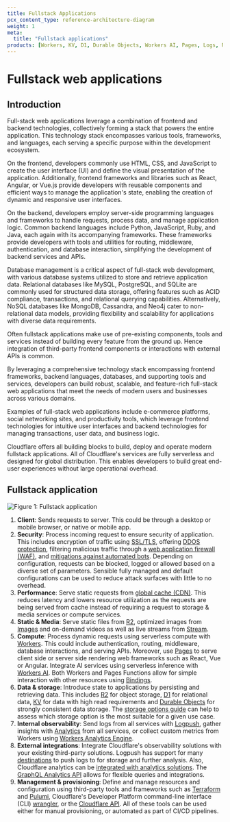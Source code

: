 ```yaml
---
title: Fullstack Applications
pcx_content_type: reference-architecture-diagram
weight: 1
meta:
  title: "Fullstack applications"
products: [Workers, KV, D1, Durable Objects, Workers AI, Pages, Logs, R2, Stream, Images, WAF, Bots, SSL/TLS, DDoS protection]
---
```


# Fullstack web applications

## Introduction

Full-stack web applications leverage a combination of frontend and backend technologies, collectively forming a stack that powers the entire application. This technology stack encompasses various tools, frameworks, and languages, each serving a specific purpose within the development ecosystem.

On the frontend, developers commonly use HTML, CSS, and JavaScript to create the user interface (UI) and define the visual presentation of the application. Additionally, frontend frameworks and libraries such as React, Angular, or Vue.js provide developers with reusable components and efficient ways to manage the application's state, enabling the creation of dynamic and responsive user interfaces.

On the backend, developers employ server-side programming languages and frameworks to handle requests, process data, and manage application logic. Common backend languages include Python, JavaScript, Ruby, and Java, each again with its accompanying frameworks. These frameworks provide developers with tools and utilities for routing, middleware, authentication, and database interaction, simplifying the development of backend services and APIs.

Database management is a critical aspect of full-stack web development, with various database systems utilized to store and retrieve application data. Relational databases like MySQL, PostgreSQL, and SQLite are commonly used for structured data storage, offering features such as ACID compliance, transactions, and relational querying capabilities. Alternatively, NoSQL databases like MongoDB, Cassandra, and Neo4j cater to non-relational data models, providing flexibility and scalability for applications with diverse data requirements.

Often fullstack applications make use of pre-existing components, tools and services instead of building every feature from the ground up. Hence integration of third-party frontend components or interactions with external APIs is common.

By leveraging a comprehensive technology stack encompassing frontend frameworks, backend languages, databases, and supporting tools and services, developers can build robust, scalable, and feature-rich full-stack web applications that meet the needs of modern users and businesses across various domains.

Examples of full-stack web applications include e-commerce platforms, social networking sites, and productivity tools, which leverage frontend technologies for intuitive user interfaces and backend technologies for managing transactions, user data, and business logic.

Cloudflare offers all building blocks to build, deploy and operate modern fullstack applications. All of Cloudflare's services are fully serverless and designed for global distribution. This enables developers to build great end-user experiences without large operational overhead.

## Fullstack application

![Figure 1: Fullstack application](/images/reference-architecture/fullstack-app/fullstack-app-base.svg "Figure 1: Fullstack application")

1. **Client**: Sends requests to server. This could be through a desktop or mobile browser, or native or mobile app.
2. **Security**: Process incoming request to ensure security of application. This includes encryption of traffic using [SSL/TLS](/ssl/), offering [DDOS protection](/ddos-protection/), filtering malicious traffic through a [web application firewall (WAF)](/waf/), and [mitigations against automated bots](/bots/). Depending on configuration, requests can be blocked, logged or allowed based on a diverse set of parameters. Sensible fully managed and default configurations can be used to reduce attack surfaces with little to no overhead.
3. **Performance**: Serve static requests from [global cache (CDN)](/cache/). This reduces latency and lowers resource utilization as the requests are being served from cache instead of requiring a request to storage & media services or compute services.
4. **Static & Media**: Serve static files from [R2](/r2/), optimized images from [Images](/images/) and on-demand videos as well as live streams from [Stream](/stream/).
5. **Compute**: Process dynamic requests using serverless compute with [Workers](/workers/). This could include authentication, routing, middleware, database interactions, and serving APIs. Moreover, use [Pages](/pages/) to serve client side or server side rendering web frameworks such as React, Vue or Angular. Integrate AI services using serverless inference with [Workers AI](/workers-ai/). Both Workers and Pages Functions allow for simple interaction with other resources using [Bindings](/workers/runtime-apis/bindings/).
6. **Data & storage**: Introduce state to applications by persisting and retrieving data. This includes [R2](/r2/) for object storage, [D1](/d1/) for relational data, [KV](/kv/) for data with high read requirements and [Durable Objects](/durable-objects/) for strongly consistent data storage. The [storage options guide](/workers/platform/storage-options/) can help to assess which storage option is the most suitable for a given use case.
7. **Internal observability**: Send logs from all services with [Logpush](/logs/about/), gather insights with [Analytics](/analytics/) from all services, or collect custom metrics from Workers using [Workers Analytics Engine](/analytics/analytics-engine/).
8. **External integrations**: Integrate Cloudflare's observability solutions with your existing third-party solutions. Logpush has support for many [destinations](/logs/get-started/enable-destinations/) to push logs to for storage and further analysis. Also, Cloudflare analytics can be [integrated with analytics solutions](/analytics/analytics-integrations/). The [GraphQL Analytics API](/analytics/graphql-api/) allows for flexible queries and integrations.
9. **Management & provisioning**: Define and manage resources and configuration using third-party tools and frameworks such as [Terraform](/terraform/) and [Pulumi](/pulumi/), Cloudflare's Developer Platform command-line interface (CLI) [wrangler](/workers/wrangler/), or the [Cloudflare API](/api/). All of these tools can be used either for manual provisioning, or automated as part of CI/CD pipelines.
